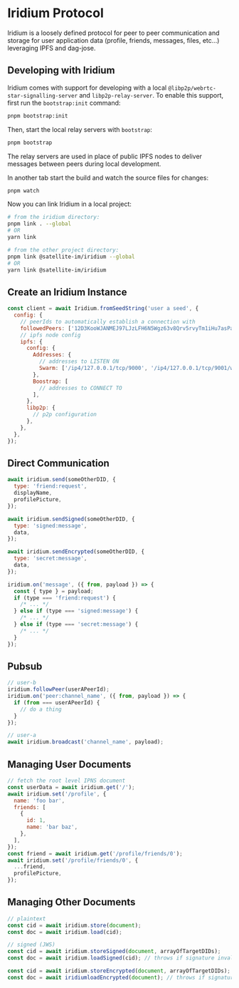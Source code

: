 # Iridium Protocol

Iridium is a loosely defined protocol for peer to peer communication and storage for user application data (profile, friends, messages, files, etc...) leveraging IPFS and dag-jose.

## Developing with Iridium

Iridium comes with support for developing with a local `@libp2p/webrtc-star-signalling-server` and `libp2p-relay-server`.
To enable this support, first run the `bootstrap:init` command:

```sh
pnpm bootstrap:init
```

Then, start the local relay servers with `bootstrap`:

```sh
pnpm bootstrap
```

The relay servers are used in place of public IPFS nodes to deliver messages between peers during local development.

In another tab start the build and watch the source files for changes:

```sh
pnpm watch
```

Now you can link Iridium in a local project:

```sh
# from the iridium directory:
pnpm link . --global
# OR
yarn link

# from the other project directory:
pnpm link @satellite-im/iridium --global
# OR
yarn link @satellite-im/iridium
```

## Create an Iridium Instance

```js
const client = await Iridium.fromSeedString('user a seed', {
  config: {
    // peerIds to automatically establish a connection with
    followedPeers: ['12D3KooWJANMEJ97LJzLFH6N5Wgz63v8Qrv5rvyTm1iHu7asPasp'],
    // ipfs node config
    ipfs: {
      config: {
        Addresses: {
          // addresses to LISTEN ON
          Swarm: ['/ip4/127.0.0.1/tcp/9000', '/ip4/127.0.0.1/tcp/9001/ws'],
        },
        Boostrap: [
          // addresses to CONNECT TO
        ],
      },
      libp2p: {
        // p2p configuration
      },
    },
  },
});
```

## Direct Communication

```js
await iridium.send(someOtherDID, {
  type: 'friend:request',
  displayName,
  profilePicture,
});

await iridium.sendSigned(someOtherDID, {
  type: 'signed:message',
  data,
});

await iridium.sendEncrypted(someOtherDID, {
  type: 'secret:message',
  data,
});

iridium.on('message', ({ from, payload }) => {
  const { type } = payload;
  if (type === 'friend:request') {
    /* ... */
  } else if (type === 'signed:message') {
    /* ... */
  } else if (type === 'secret:message') {
    /* ... */
  }
});
```

## Pubsub

```js
// user-b
iridium.followPeer(userAPeerId);
iridium.on('peer:channel_name', ({ from, payload }) => {
  if (from === userAPeerId) {
    // do a thing
  }
});

// user-a
await iridium.broadcast('channel_name', payload);
```

## Managing User Documents

```js
// fetch the root level IPNS document
const userData = await iridium.get('/');
await iridium.set('/profile', {
  name: 'foo bar',
  friends: [
    {
      id: 1,
      name: 'bar baz',
    },
  ],
});
const friend = await iridium.get('/profile/friends/0');
await iridium.set('/profile/friends/0', {
  ...friend,
  profilePicture,
});
```

## Managing Other Documents

```js
// plaintext
const cid = await iridium.store(document);
const doc = await iridium.load(cid);

// signed (JWS)
const cid = await iridium.storeSigned(document, arrayOfTargetDIDs);
const doc = await iridium.loadSigned(cid); // throws if signature invalid

const cid = await iridium.storeEncrypted(document, arrayOfTargetDIDs);
const doc = await iridiumloadEncrypted(document); // throws if signature/encryption invalid
```
